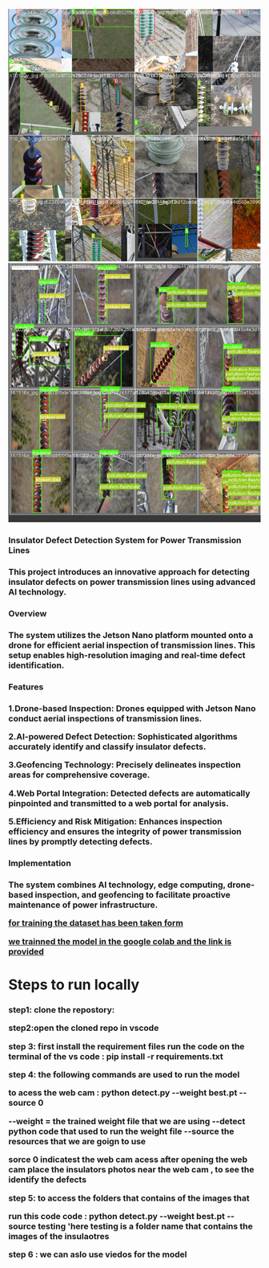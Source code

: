 ![the output of the model](https://github.com/Sector61/SECTOR_61-IIITDM/blob/main/Screenshot%20from%202024-03-16%2006-51-21.png)
![the Map of the model is 92.87%](https://github.com/Sector61/SECTOR_61-IIITDM/blob/main/Screenshot%20from%202024-03-16%2006-51-37.png)
<h3>Insulator Defect Detection System for Power Transmission Lines<h3>

This project introduces an innovative approach for detecting insulator defects on power transmission lines using advanced AI technology.

<h3>Overview<h3>

The system utilizes the Jetson Nano platform mounted onto a drone for efficient aerial inspection of transmission lines. This setup enables high-resolution imaging and real-time defect identification.

<h3>Features<h3>

  1.Drone-based Inspection: Drones equipped with Jetson Nano conduct aerial inspections of transmission lines.
  
  2.AI-powered Defect Detection: Sophisticated algorithms accurately identify and classify insulator defects.
  
  3.Geofencing Technology: Precisely delineates inspection areas for comprehensive coverage.
  
  4.Web Portal Integration: Detected defects are automatically pinpointed and transmitted to a web portal for analysis.
  
  5.Efficiency and Risk Mitigation: Enhances inspection efficiency and ensures the integrity of power transmission lines by promptly detecting defects.

<h3>Implementation<h3>

The system combines AI technology, edge computing, drone-based inspection, and geofencing to facilitate proactive maintenance of power infrastructure.

[for training the dataset has been taken form](https://app.roboflow.com/simple-3btlb/insulator-inspection-kq32m/1)

[we trainned the model in the google colab and the link is provided](https://colab.research.google.com/drive/1PCnqLbyeMNyjEbXZ7ToCNfvQl6mShm6o?usp=sharing)

<h1>Steps to run locally</h1>
<h3>step1: clone the repostory:

step2:open the cloned repo in vscode 

step 3: first install the requirement files
run the code on the terminal of the vs code  : pip install -r requirements.txt

step 4: the following commands are used to run the model

to acess the web cam : python detect.py --weight best.pt --source 0

--weight = the trained weight file that we are using 
--detect python code that used to run the weight file
--source the resources that we are goign to use 

sorce 0 indicatest the web cam acess after opening the web cam place the insulators photos near the web cam , to see the identify the defects 

step 5: to access the folders that contains of the images that

run this code 
code : python detect.py --weight best.pt --source testing
'here testing is a folder name that contains the images of the insulaotres

step 6 : we can aslo use viedos for the model</h3>
